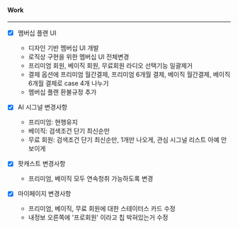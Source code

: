 
#### Work
---
- [x] 멤버십 플랜 UI
	- 디자인 기반 멤버십 UI 개발
	- 로직상 구현을 위한 멤버십 UI 전체변경
	- 프리미엄 회원, 베이직 회원, 무료회원 라디오 선택기능 일괄제거
	- 결제 옵션에 프리미엄 월간결제, 프리미엄 6개월 결제, 베이직 월간결제, 베이직 6개월 결제로 case 4개 나누기
	- 멤버십 플랜 환불규정 추가

- [x] AI 시그널 변경사항
	- 프리미엄: 현행유지
	- 베이직: 검색조건 단기 최신순만
	- 무료 회원: 검색조건 단기 최신순만, 1개만 나오게, 관심 시그널 리스트 아예 안보이게

- [x] 팟캐스트 변경사항
	- 프리미엄, 베이직 모두 연속청취 가능하도록 변경

- [x] 마이페이지 변경사항
	- 프리미엄, 베이직, 무료 회원에 대한 스테이터스 카드 수정
	- 내정보 오른쪽에 '프로회원' 이라고 칩 박혀있는거 수정

